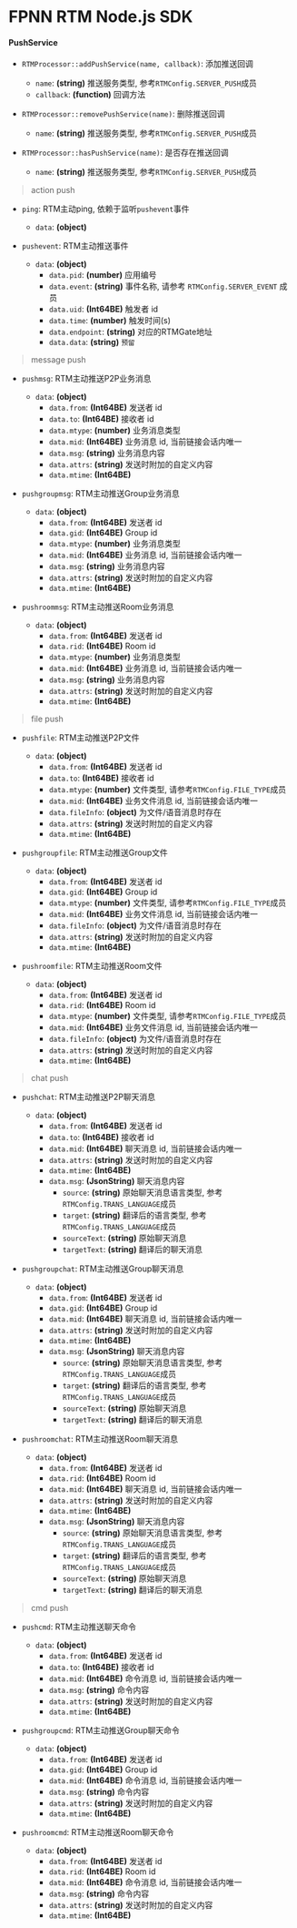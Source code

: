 # FPNN RTM Node.js SDK #

#### PushService #### 
* `RTMProcessor::addPushService(name, callback)`: 添加推送回调
    * `name`: **(string)** 推送服务类型, 参考`RTMConfig.SERVER_PUSH`成员
    * `callback`: **(function)** 回调方法

* `RTMProcessor::removePushService(name)`: 删除推送回调
    * `name`: **(string)** 推送服务类型, 参考`RTMConfig.SERVER_PUSH`成员

* `RTMProcessor::hasPushService(name)`: 是否存在推送回调
    * `name`: **(string)** 推送服务类型, 参考`RTMConfig.SERVER_PUSH`成员

> action push

* `ping`: RTM主动ping, 依赖于监听`pushevent`事件
    * `data`: **(object)**

* `pushevent`: RTM主动推送事件
	* `data`: **(object)**
    	* `data.pid`: **(number)** 应用编号
    	* `data.event`: **(string)** 事件名称, 请参考 `RTMConfig.SERVER_EVENT` 成员
    	* `data.uid`: **(Int64BE)** 触发者 id
    	* `data.time`: **(number)** 触发时间(s)
    	* `data.endpoint`: **(string)** 对应的RTMGate地址
    	* `data.data`: **(string)** `预留`

> message push

* `pushmsg`: RTM主动推送P2P业务消息
	* `data`: **(object)**
    	* `data.from`: **(Int64BE)** 发送者 id
	    * `data.to`: **(Int64BE)** 接收者 id
	    * `data.mtype`: **(number)** 业务消息类型
	    * `data.mid`: **(Int64BE)** 业务消息 id, 当前链接会话内唯一
	    * `data.msg`: **(string)** 业务消息内容
	    * `data.attrs`: **(string)** 发送时附加的自定义内容
	    * `data.mtime`: **(Int64BE)**

* `pushgroupmsg`: RTM主动推送Group业务消息
	* `data`: **(object)**
	    * `data.from`: **(Int64BE)** 发送者 id
	    * `data.gid`: **(Int64BE)** Group id
	    * `data.mtype`: **(number)** 业务消息类型
	    * `data.mid`: **(Int64BE)** 业务消息 id, 当前链接会话内唯一
	    * `data.msg`: **(string)** 业务消息内容
	    * `data.attrs`: **(string)** 发送时附加的自定义内容
	    * `data.mtime`: **(Int64BE)**

* `pushroommsg`: RTM主动推送Room业务消息
	* `data`: **(object)**
	    * `data.from`: **(Int64BE)** 发送者 id
	    * `data.rid`: **(Int64BE)** Room id
	    * `data.mtype`: **(number)** 业务消息类型
	    * `data.mid`: **(Int64BE)** 业务消息 id, 当前链接会话内唯一
	    * `data.msg`: **(string)** 业务消息内容
	    * `data.attrs`: **(string)** 发送时附加的自定义内容
	    * `data.mtime`: **(Int64BE)**

> file push

* `pushfile`: RTM主动推送P2P文件
	* `data`: **(object)**
	    * `data.from`: **(Int64BE)** 发送者 id
	    * `data.to`: **(Int64BE)** 接收者 id
	    * `data.mtype`: **(number)** 文件类型, 请参考`RTMConfig.FILE_TYPE`成员
	    * `data.mid`: **(Int64BE)** 业务文件消息 id, 当前链接会话内唯一
	    * `data.fileInfo`: **(object)** 为文件/语音消息时存在
	    * `data.attrs`: **(string)** 发送时附加的自定义内容
	    * `data.mtime`: **(Int64BE)**

* `pushgroupfile`: RTM主动推送Group文件
	* `data`: **(object)**
	    * `data.from`: **(Int64BE)** 发送者 id
	    * `data.gid`: **(Int64BE)** Group id
	    * `data.mtype`: **(number)** 文件类型, 请参考`RTMConfig.FILE_TYPE`成员
	    * `data.mid`: **(Int64BE)** 业务文件消息 id, 当前链接会话内唯一
	    * `data.fileInfo`: **(object)** 为文件/语音消息时存在
	    * `data.attrs`: **(string)** 发送时附加的自定义内容
	    * `data.mtime`: **(Int64BE)**

* `pushroomfile`: RTM主动推送Room文件
	* `data`: **(object)**
	    * `data.from`: **(Int64BE)** 发送者 id
	    * `data.rid`: **(Int64BE)** Room id
	    * `data.mtype`: **(number)** 文件类型, 请参考`RTMConfig.FILE_TYPE`成员
	    * `data.mid`: **(Int64BE)** 业务文件消息 id, 当前链接会话内唯一
	    * `data.fileInfo`: **(object)** 为文件/语音消息时存在
	    * `data.attrs`: **(string)** 发送时附加的自定义内容
	    * `data.mtime`: **(Int64BE)**

> chat push

* `pushchat`: RTM主动推送P2P聊天消息
	* `data`: **(object)**
    	* `data.from`: **(Int64BE)** 发送者 id
	    * `data.to`: **(Int64BE)** 接收者 id
	    * `data.mid`: **(Int64BE)** 聊天消息 id, 当前链接会话内唯一
	    * `data.attrs`: **(string)** 发送时附加的自定义内容
	    * `data.mtime`: **(Int64BE)**
	    * `data.msg`: **(JsonString)** 聊天消息内容
	   		* `source`: **(string)** 原始聊天消息语言类型, 参考`RTMConfig.TRANS_LANGUAGE`成员
            * `target`: **(string)** 翻译后的语言类型, 参考`RTMConfig.TRANS_LANGUAGE`成员
            * `sourceText`: **(string)** 原始聊天消息
            * `targetText`: **(string)** 翻译后的聊天消息 

* `pushgroupchat`: RTM主动推送Group聊天消息
	* `data`: **(object)**
	    * `data.from`: **(Int64BE)** 发送者 id
	    * `data.gid`: **(Int64BE)** Group id
	    * `data.mid`: **(Int64BE)** 聊天消息 id, 当前链接会话内唯一
	    * `data.attrs`: **(string)** 发送时附加的自定义内容
	    * `data.mtime`: **(Int64BE)**
	    * `data.msg`: **(JsonString)** 聊天消息内容
	   		* `source`: **(string)** 原始聊天消息语言类型, 参考`RTMConfig.TRANS_LANGUAGE`成员
            * `target`: **(string)** 翻译后的语言类型, 参考`RTMConfig.TRANS_LANGUAGE`成员
            * `sourceText`: **(string)** 原始聊天消息
            * `targetText`: **(string)** 翻译后的聊天消息 

* `pushroomchat`: RTM主动推送Room聊天消息
	* `data`: **(object)**
	    * `data.from`: **(Int64BE)** 发送者 id
	    * `data.rid`: **(Int64BE)** Room id
	    * `data.mid`: **(Int64BE)** 聊天消息 id, 当前链接会话内唯一
	    * `data.attrs`: **(string)** 发送时附加的自定义内容
	    * `data.mtime`: **(Int64BE)**
	    * `data.msg`: **(JsonString)** 聊天消息内容
	   		* `source`: **(string)** 原始聊天消息语言类型, 参考`RTMConfig.TRANS_LANGUAGE`成员
            * `target`: **(string)** 翻译后的语言类型, 参考`RTMConfig.TRANS_LANGUAGE`成员
            * `sourceText`: **(string)** 原始聊天消息
            * `targetText`: **(string)** 翻译后的聊天消息 

> cmd push

* `pushcmd`: RTM主动推送聊天命令
	* `data`: **(object)**
    	* `data.from`: **(Int64BE)** 发送者 id
	    * `data.to`: **(Int64BE)** 接收者 id
	    * `data.mid`: **(Int64BE)** 命令消息 id, 当前链接会话内唯一
	    * `data.msg`: **(string)** 命令内容
	    * `data.attrs`: **(string)** 发送时附加的自定义内容
	    * `data.mtime`: **(Int64BE)**

* `pushgroupcmd`: RTM主动推送Group聊天命令
	* `data`: **(object)**
	    * `data.from`: **(Int64BE)** 发送者 id
	    * `data.gid`: **(Int64BE)** Group id
	    * `data.mid`: **(Int64BE)** 命令消息 id, 当前链接会话内唯一
	    * `data.msg`: **(string)** 命令内容
	    * `data.attrs`: **(string)** 发送时附加的自定义内容
	    * `data.mtime`: **(Int64BE)**

* `pushroomcmd`: RTM主动推送Room聊天命令
	* `data`: **(object)**
	    * `data.from`: **(Int64BE)** 发送者 id
	    * `data.rid`: **(Int64BE)** Room id
	    * `data.mid`: **(Int64BE)** 命令消息 id, 当前链接会话内唯一
	    * `data.msg`: **(string)** 命令内容
	    * `data.attrs`: **(string)** 发送时附加的自定义内容
	    * `data.mtime`: **(Int64BE)**
